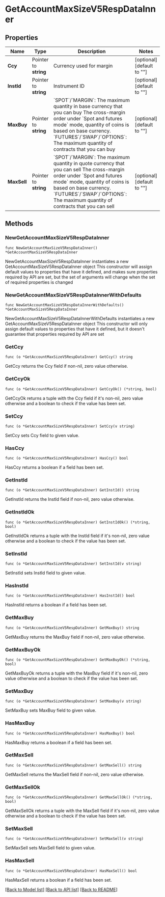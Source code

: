 # GetAccountMaxSizeV5RespDataInner

## Properties

Name | Type | Description | Notes
------------ | ------------- | ------------- | -------------
**Ccy** | Pointer to **string** | Currency used for margin | [optional] [default to ""]
**InstId** | Pointer to **string** | Instrument ID | [optional] [default to ""]
**MaxBuy** | Pointer to **string** | &#x60;SPOT&#x60;/&#x60;MARGIN&#x60;: The maximum quantity in base currency that you can buy  The cross-margin order under &#x60;Spot and futures mode&#x60; mode, quantity of coins is based on base currency.  &#x60;FUTURES&#x60;/&#x60;SWAP&#x60;/&#x60;OPTIONS&#x60;: The maximum quantity of contracts that you can buy | [optional] [default to ""]
**MaxSell** | Pointer to **string** | &#x60;SPOT&#x60;/&#x60;MARGIN&#x60;: The maximum quantity in quote currency that you can sell  The cross-margin order under &#x60;Spot and futures mode&#x60; mode, quantity of coins is based on base currency.  &#x60;FUTURES&#x60;/&#x60;SWAP&#x60;/&#x60;OPTIONS&#x60;: The maximum quantity of contracts that you can sell | [optional] [default to ""]

## Methods

### NewGetAccountMaxSizeV5RespDataInner

`func NewGetAccountMaxSizeV5RespDataInner() *GetAccountMaxSizeV5RespDataInner`

NewGetAccountMaxSizeV5RespDataInner instantiates a new GetAccountMaxSizeV5RespDataInner object
This constructor will assign default values to properties that have it defined,
and makes sure properties required by API are set, but the set of arguments
will change when the set of required properties is changed

### NewGetAccountMaxSizeV5RespDataInnerWithDefaults

`func NewGetAccountMaxSizeV5RespDataInnerWithDefaults() *GetAccountMaxSizeV5RespDataInner`

NewGetAccountMaxSizeV5RespDataInnerWithDefaults instantiates a new GetAccountMaxSizeV5RespDataInner object
This constructor will only assign default values to properties that have it defined,
but it doesn't guarantee that properties required by API are set

### GetCcy

`func (o *GetAccountMaxSizeV5RespDataInner) GetCcy() string`

GetCcy returns the Ccy field if non-nil, zero value otherwise.

### GetCcyOk

`func (o *GetAccountMaxSizeV5RespDataInner) GetCcyOk() (*string, bool)`

GetCcyOk returns a tuple with the Ccy field if it's non-nil, zero value otherwise
and a boolean to check if the value has been set.

### SetCcy

`func (o *GetAccountMaxSizeV5RespDataInner) SetCcy(v string)`

SetCcy sets Ccy field to given value.

### HasCcy

`func (o *GetAccountMaxSizeV5RespDataInner) HasCcy() bool`

HasCcy returns a boolean if a field has been set.

### GetInstId

`func (o *GetAccountMaxSizeV5RespDataInner) GetInstId() string`

GetInstId returns the InstId field if non-nil, zero value otherwise.

### GetInstIdOk

`func (o *GetAccountMaxSizeV5RespDataInner) GetInstIdOk() (*string, bool)`

GetInstIdOk returns a tuple with the InstId field if it's non-nil, zero value otherwise
and a boolean to check if the value has been set.

### SetInstId

`func (o *GetAccountMaxSizeV5RespDataInner) SetInstId(v string)`

SetInstId sets InstId field to given value.

### HasInstId

`func (o *GetAccountMaxSizeV5RespDataInner) HasInstId() bool`

HasInstId returns a boolean if a field has been set.

### GetMaxBuy

`func (o *GetAccountMaxSizeV5RespDataInner) GetMaxBuy() string`

GetMaxBuy returns the MaxBuy field if non-nil, zero value otherwise.

### GetMaxBuyOk

`func (o *GetAccountMaxSizeV5RespDataInner) GetMaxBuyOk() (*string, bool)`

GetMaxBuyOk returns a tuple with the MaxBuy field if it's non-nil, zero value otherwise
and a boolean to check if the value has been set.

### SetMaxBuy

`func (o *GetAccountMaxSizeV5RespDataInner) SetMaxBuy(v string)`

SetMaxBuy sets MaxBuy field to given value.

### HasMaxBuy

`func (o *GetAccountMaxSizeV5RespDataInner) HasMaxBuy() bool`

HasMaxBuy returns a boolean if a field has been set.

### GetMaxSell

`func (o *GetAccountMaxSizeV5RespDataInner) GetMaxSell() string`

GetMaxSell returns the MaxSell field if non-nil, zero value otherwise.

### GetMaxSellOk

`func (o *GetAccountMaxSizeV5RespDataInner) GetMaxSellOk() (*string, bool)`

GetMaxSellOk returns a tuple with the MaxSell field if it's non-nil, zero value otherwise
and a boolean to check if the value has been set.

### SetMaxSell

`func (o *GetAccountMaxSizeV5RespDataInner) SetMaxSell(v string)`

SetMaxSell sets MaxSell field to given value.

### HasMaxSell

`func (o *GetAccountMaxSizeV5RespDataInner) HasMaxSell() bool`

HasMaxSell returns a boolean if a field has been set.


[[Back to Model list]](../README.md#documentation-for-models) [[Back to API list]](../README.md#documentation-for-api-endpoints) [[Back to README]](../README.md)


